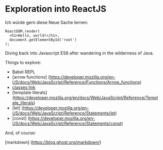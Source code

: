 # Exploration into ReactJS

Ich würde gern diese Neue Sache lernen:

    ReactDOM.render(
      <h1>Hello, world!</h1>,
      document.getElementById('root')
    );

Diving back into Javascript ES6 after wandering in the wilderness of Java.

Things to explore:
* Babel REPL
* [arrow functions]  (https://developer.mozilla.org/en-US/docs/Web/JavaScript/Reference/Functions/Arrow_functions)
* [classes link](https://developer.mozilla.org/en-US/docs/Web/JavaScript/Reference/Classes)
* [template literals] (https://developer.mozilla.org/en/docs/Web/JavaScript/Reference/Template_literals)
* [let] (https://developer.mozilla.org/en-US/docs/Web/JavaScript/Reference/Statements/let)
* [const] (https://developer.mozilla.org/en-US/docs/Web/JavaScript/Reference/Statements/const)

And, of course: 

[markdown] (https://blog.ghost.org/markdown/)
